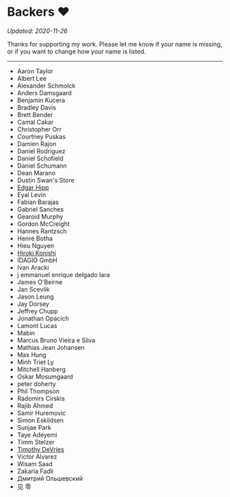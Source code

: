 Backers :heart:
===============

*Updated: 2020-11-26*

Thanks for supporting my work. Please let me know if your name is missing, or
if you want to change how your name is listed.

---

- Aaron Taylor
- Albert Lee
- Alexander Schmolck
- Anders Damsgaard
- Benjamin Kucera
- Bradley Davis
- Brett Bender
- Camal Cakar
- Christopher Orr
- Courtney Puskas
- Damien Rajon
- Daniel Rodriguez
- Daniel Schofield
- Daniel Schumann
- Dean Marano
- Dustin Swan's Store
- [Edgar Hipp](https://github.com/edi9999)
- Eyal Levin
- Fabian Barajas
- Gabriel Sanches
- Gearoid Murphy
- Gordon McCreight
- Hannes Rantzsch
- Henré Botha
- Hieu Nguyen
- [Hiroki Konishi](https://github.com/relastle)
- IDAGIO GmbH
- Ivan Aracki
- j emmanuel enrique delgado lara
- James O'Beirne
- Jan Scevlik
- Jason Leung
- Jay Dorsey
- Jeffrey Chupp
- Jonathan Opacich
- Lamont Lucas
- Mabin
- Marcus Bruno Vieira e Silva
- Mathias Jean Johansen
- Max Hung
- Minh Triet Ly
- Mitchell Hanberg
- Oskar Mosumgaard
- peter doherty
- Phil Thompson
- Radomirs Cirskis
- Rajib Ahmed
- Samir Huremovic
- Simon Eskildsen
- Sunjae Park
- Taye Adeyemi
- Timm Stelzer
- [Timothy DeVries](https://github.com/tjdevries)
- Victor Alvarez
- Wisam Saad
- Zakaria Fadli
- Дмитрий Ольшевский
- 见 零
